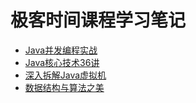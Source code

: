 # 极客时间课程学习笔记

+ [Java并发编程实战](https://time.geekbang.org/column/intro/159)
+ [Java核心技术36讲](https://time.geekbang.org/column/intro/82)
+ [深入拆解Java虚拟机](https://time.geekbang.org/column/intro/108)
+ [数据结构与算法之美](https://time.geekbang.org/column/intro/126)

